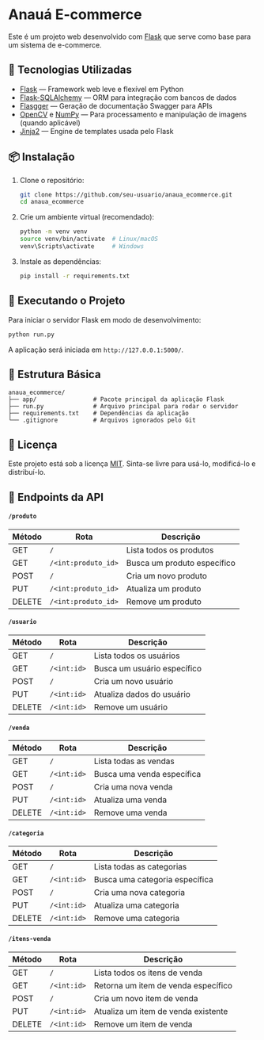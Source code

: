 
# Anauá E-commerce

Este é um projeto web desenvolvido com [Flask](https://flask.palletsprojects.com/) que serve como base para um sistema de e-commerce.

## 🚀 Tecnologias Utilizadas

- [Flask](https://flask.palletsprojects.com/) — Framework web leve e flexível em Python
- [Flask-SQLAlchemy](https://flask-sqlalchemy.palletsprojects.com/) — ORM para integração com bancos de dados
- [Flasgger](https://github.com/flasgger/flasgger) — Geração de documentação Swagger para APIs
- [OpenCV](https://opencv.org/) e [NumPy](https://numpy.org/) — Para processamento e manipulação de imagens (quando aplicável)
- [Jinja2](https://jinja.palletsprojects.com/) — Engine de templates usada pelo Flask

## 📦 Instalação

1. Clone o repositório:

   ```bash
   git clone https://github.com/seu-usuario/anaua_ecommerce.git
   cd anaua_ecommerce
   ```

2. Crie um ambiente virtual (recomendado):

   ```bash
   python -m venv venv
   source venv/bin/activate  # Linux/macOS
   venv\Scripts\activate     # Windows
   ```

3. Instale as dependências:

   ```bash
   pip install -r requirements.txt
   ```

## 🧪 Executando o Projeto

Para iniciar o servidor Flask em modo de desenvolvimento:

```bash
python run.py
```

A aplicação será iniciada em `http://127.0.0.1:5000/`.

## 📁 Estrutura Básica

```
anaua_ecommerce/
├── app/                # Pacote principal da aplicação Flask
├── run.py              # Arquivo principal para rodar o servidor
├── requirements.txt    # Dependências da aplicação
└── .gitignore          # Arquivos ignorados pelo Git
```

## 📝 Licença

Este projeto está sob a licença [MIT](https://opensource.org/licenses/MIT). Sinta-se livre para usá-lo, modificá-lo e distribuí-lo.

## 📌 Endpoints da API

#### `/produto`
| Método | Rota                | Descrição                   |
|--------|---------------------|-----------------------------|
| GET    | `/`                 | Lista todos os produtos     |
| GET    | `/<int:produto_id>` | Busca um produto específico |
| POST   | `/`                 | Cria um novo produto        |
| PUT    | `/<int:produto_id>` | Atualiza um produto         |
| DELETE | `/<int:produto_id>` | Remove um produto           |

#### `/usuario`
| Método | Rota          | Descrição                     |
|--------|---------------|-------------------------------|
| GET    | `/`           | Lista todos os usuários       |
| GET    | `/<int:id>`   | Busca um usuário específico   |
| POST   | `/`           | Cria um novo usuário          |
| PUT    | `/<int:id>`   | Atualiza dados do usuário     |
| DELETE | `/<int:id>`   | Remove um usuário             |

#### `/venda`
| Método | Rota          | Descrição                   |
|--------|---------------|-----------------------------|
| GET    | `/`           | Lista todas as vendas       |
| GET    | `/<int:id>`   | Busca uma venda específica  |
| POST   | `/`           | Cria uma nova venda         |
| PUT    | `/<int:id>`   | Atualiza uma venda          |
| DELETE | `/<int:id>`   | Remove uma venda            |

#### `/categoria`
| Método | Rota            | Descrição                      |
|--------|-----------------|--------------------------------|
| GET    | `/`             | Lista todas as categorias      |
| GET    | `/<int:id>`     | Busca uma categoria específica |
| POST   | `/`             | Cria uma nova categoria        |
| PUT    | `/<int:id>`     | Atualiza uma categoria         |
| DELETE | `/<int:id>`     | Remove uma categoria           |

#### `/itens-venda`
| Método | Rota            | Descrição                           |
|--------|-----------------|-------------------------------------|
| GET    | `/`             | Lista todos os itens de venda       |
| GET    | `/<int:id>`     | Retorna um item de venda específico |
| POST   | `/`             | Cria um novo item de venda          |
| PUT    | `/<int:id>`     |Atualiza um item de venda existente  |
| DELETE | `/<int:id>`     | Remove um item de venda             |
